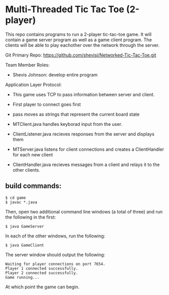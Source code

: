 # Multi-Threaded Tic Tac Toe (2-player)
This repo contains programs to run a 2-player tic-tac-toe game. It will contain a game server program as well as a game client program. The clients will be able to play eachother over the network through the server.

Git Primary Repo: https://github.com/shevisj/Networked-Tic-Tac-Toe.git

Team Member Roles:
* Shevis Johnson: develop entire program

Application Layer Protocol:
* This game uses TCP to pass information between server and client.
* First player to connect goes first
* pass moves as strings that represent the current board state 	

* MTClient.java handles keyborad input from the user.
* ClientListener.java recieves responses from the server and displays them
* MTServer.java listens for client connections and creates a ClientHandler for each new client
* ClientHandler.java recieves messages from a client and relays it to the other clients.

## build commands:
```
$ cd game
$ javac *.java
```
Then, open two additional command line windows (a total of three) and run the following in the first:
```
$ java GameServer
```
In each of the other windows, run the following:
```
$ java GameClient
```
The server window should output the following:
```
Waiting for player connections on port 7654.
Player 1 connected successfully.
Player 2 connected successfully.
Game running...
```
At which point the game can begin.
